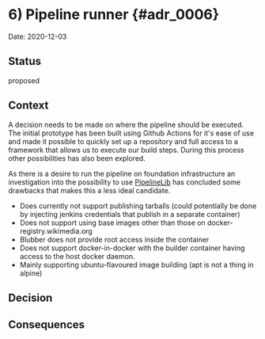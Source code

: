 # 6) Pipeline runner {#adr_0006}

Date: 2020-12-03

## Status

proposed

## Context

A decision needs to be made on where the pipeline should be executed. The initial prototype has been built using Github Actions for it's ease of use and made it possible to quickly set up a repository and full access to a framework that allows us to execute our build steps. During this process other possibilities has also been explored.

As there is a desire to run the pipeline on foundation infrastructure an investigation into the possibility to use [PipelineLib] has concluded some drawbacks that makes this a less ideal candidate.

- Does currently not support publishing tarballs (could potentially be done by injecting jenkins credentials that publish in a separate container)
- Does not support using base images other than those on docker-registry.wikimedia.org
- Blubber does not provide root access inside the container
- Does not support docker-in-docker with the builder container having access to the host docker daemon.
- Mainly supporting ubuntu-flavoured image building (apt is not a thing in alpine)

## Decision



## Consequences



[PipelineLib]: https://wikitech.wikimedia.org/wiki/PipelineLib
